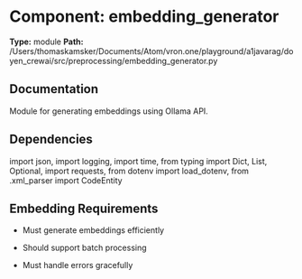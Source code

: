 # Component: embedding_generator

**Type:** module
**Path:** /Users/thomaskamsker/Documents/Atom/vron.one/playground/a1javarag/doyen_crewai/src/preprocessing/embedding_generator.py


## Documentation
Module for generating embeddings using Ollama API.











## Dependencies
import json, import logging, import time, from typing import Dict, List, Optional, import requests, from dotenv import load_dotenv, from .xml_parser import CodeEntity





## Embedding Requirements

- Must generate embeddings efficiently

- Should support batch processing

- Must handle errors gracefully

 